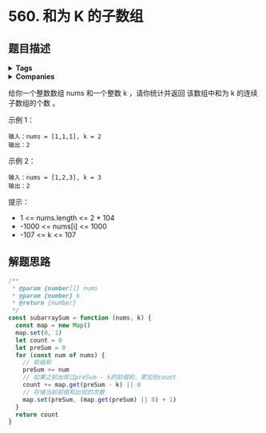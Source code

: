 # 560. 和为 K 的子数组

## 题目描述

<details><summary><b>Tags</b></summary>
array | hash-table

</details>

<details><summary><b>Companies</b></summary>
google
</details>

给你一个整数数组 nums 和一个整数 k ，请你统计并返回 该数组中和为 k 的连续子数组的个数 。

示例 1：

```
输入：nums = [1,1,1], k = 2
输出：2
```

示例 2：

```
输入：nums = [1,2,3], k = 3
输出：2
```

提示：

- 1 <= nums.length <= 2 \* 104
- -1000 <= nums[i] <= 1000
- -107 <= k <= 107

## 解题思路

```js
/**
 * @param {number[]} nums
 * @param {number} k
 * @return {number}
 */
const subarraySum = function (nums, k) {
  const map = new Map()
  map.set(0, 1)
  let count = 0
  let preSum = 0
  for (const num of nums) {
    // 前缀和
    preSum += num
    // 如果之前出现过preSum - k的前缀和，累加到count
    count += map.get(preSum - k) || 0
    // 存储当前前缀和出现的次数
    map.set(preSum, (map.get(preSum) || 0) + 1)
  }
  return count
}
```
